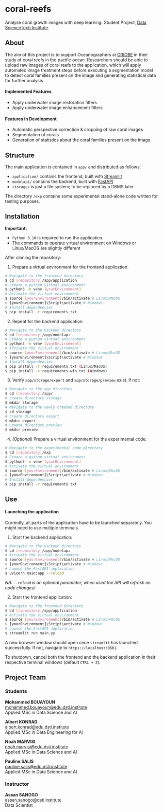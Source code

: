 # coral-reefs
Analyse coral growth images with deep learning. Student Project, [Data
ScienceTech Institute](https://datasciencetech.institute).

## About
The aim of this project is to support Oceanographers at [CRIOBE](http://www.criobe.pf/eng/)
in their study of coral reefs in the pacific ocean. Researchers should be able to
upload raw images of coral reefs to the application, which will apply automated
image treatment steps before executing a segmentation model to detect coral
families present on the image and generating statistical data for further analysis.

#### Implemented Features
- Apply underwater image restoration filters
- Apply underwater image enhancement filters

#### Features in Development
- Automatic perspective correction & cropping of raw coral images
- Segmentation of corals
- Generation of statistics about the coral families present on the image

## Structure
The main application is contained in `app/` and distributed as follows:

- `application/` contains the frontend, built with
[Streamlit](https:https://streamlit.io/)
- `modelapi/` contains the backend, built with [FastAPI](https://fastapi.tiangolo.com/)
- `storage/` is just a file system; to be replaced by a DBMS later

The directory `/exp` contains some experimental stand-alone code written for testing
purposes.

## Installation
**Important:** 
- `Python 3.10` is required to run the application.
- The commands to operate virtual environment on Windows or Linux/MacOS are slightly different

After cloning the repository:

1. Prepare a virtual environment for the frontend application:
```bash
# Navigate to the frontend directory
$ cd [repository]/app/application
# Create a python virtual environment
$ python3 -m venv [yourEnvironment]
# Activate the virtual environment
$ source [yourEnvironment]/bin/activate # Linux/MacOS
> [yourEnvironment]\Script\activate # Windows
# Install dependencies
$ pip install -r requirements.txt
```
2. Repeat for the backend application:
```bash
# Navigate to the backend directory
$ cd [repository]/app/modelapi
# Create a python virtual environment
$ python3 -m venv [yourEnvironment]
# Activate the virtual environment
$ source [yourEnvironment]/bin/activate # Linux/MacOS
> [yourEnvironment]\Script\activate # Windows
# Install dependencies
$ pip install -r requirements.txt (Linux/MacOS)
$ pip install -r requirements-win.txt (Windows)
```
3. Verify `app/storage/export` and `app/storage/preview` exist. If not:
```bash
# Navigate to the app directory
$ cd [repository]/app/
# Create directory storage
$ mkdir storage
# Navigate to the newly created directory
$ cd storage
# Create directory export
$ mkdir export
# Create directory preview
$ mkdir preview
```
4. *(Optional)* Prepare a virtual environment for the experimental code:
```bash
# Navigate to the experimental code directory
$ cd [repository]/exp
# Create a python virtual environment
$ python3 -m venv [yourEnvironment]
# Activate the virtual environment
$ source [yourEnvironment]/bin/activate # Linux/MacOS
> [yourEnvironment]\Script\activate # Windows
# Install dependencies
$ pip install -r requirements.txt
```

## Use

#### Launching the application
Currently, all parts of the application have to be launched separately. You might
need to use multiple terminals.

1. Start the backend application:
```bash
# Navigate to the backend directory
$ cd [repository]/app/modelapi
# Activate the virtual environment
$ source [yourEnvironment]/bin/activate # Linux/MacOS
> [yourEnvironment]\Script\activate # Windows
# Launch the FastAPI application
$ uvicorn main:app --reload
```
  *NB: `--reload` is an optional parameter; when used the API will refresh on code changes/*

2. Start the frontend application:
```bash
# Navigate to the frontend directory
$ cd [repository]/app/application
# Activate the virtual environment
$ source [yourEnvironment]/bin/activate # Linux/MacOS
> [yourEnvironment]\Script\activate # Windows
# Launch the FastAPI application
$ streamlit run main.py
```

A new browser window should open once `streamlit` has launched successfully. If
not, navigate to ```https://localhost:8501```.

To shutdown, cancel both the frontend and the backend application in their
respective terminal windows (default `CTRL + Z`).

## Project Team

### Students
**Mohammed BOUAYOUN**  
mohammed.bouayoun@edu.dsti.institute  
Applied MSc in Data Science and AI

**Albert KONRAD**  
albert.konrad@edu.dsti.institute  
Applied MSc in Data Engineering for AI  

**Noah MARVISI**  
noah.marvisi@edu.dsti.institute  
Applied MSc in Data Science and AI

**Pauline SALIS**  
pauline.salis@edu.dsti.institute  
Applied MSc in Data Science and AI


### Instructor
**Assan SANOGO**  
assan.sanogo@dsti.institute  
Data Scientist

